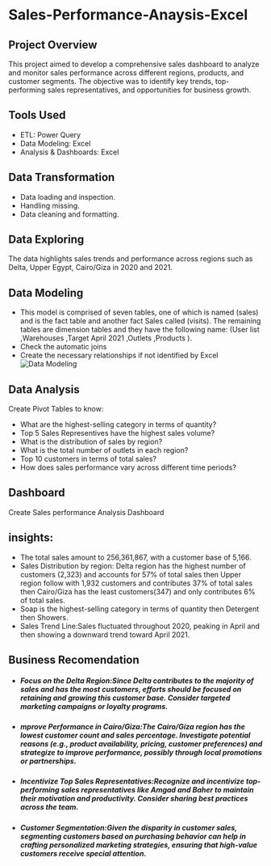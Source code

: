 # Sales-Performance-Anaysis-Excel
## Project Overview
This project aimed to develop a comprehensive sales dashboard to analyze and monitor sales performance across different regions, products, and customer segments. The objective was to identify key trends, top-performing sales representatives, and opportunities for business growth.
## Tools Used
- ETL: Power Query
- Data Modeling: Excel
- Analysis & Dashboards: Excel
## Data Transformation 
- Data loading and inspection.
- Handling missing.
- Data cleaning and formatting.
## Data Exploring
The data highlights sales trends and performance across regions such as Delta, Upper Egypt, Cairo/Giza in 2020 and 2021.
## Data Modeling
- This model is comprised of seven tables, one of which is named (sales) and is the fact table and another fact Sales called (visits). The remaining tables are dimension tables and they have the following name: (User list ,Warehouses ,Target April 2021 ,Outlets ,Products ).
- Check the automatic joins
- Create the necessary relationships if not identified by Excel
![Data Modeling](https://github.com/user-attachments/assets/81dab4d9-2b60-4e80-b1d0-8b1fb08a06e8)
## Data Analysis
 Create Pivot Tables to know:
-  What are the highest-selling category in terms of quantity?
-  Top 5 Sales Representives have the highest sales volume?
-  What is the distribution of sales by region?
-  What is the total number of outlets in each region?
-  Top 10 customers in terms of total sales?
-   How does sales performance vary across different time periods?
## Dashboard
Create Sales performance Analysis Dashboard
## insights:
- The total sales amount to 256,361,867, with a customer base of 5,166.
- Sales Distribution by region: Delta region has the highest number of customers (2,323) and accounts for 57% of total sales then Upper region follow with 1,932 customers and contributes 37% of total sales then Cairo/Giza has the least customers(347) and only contributes 6% of total sales.
- Soap is the highest-selling category in terms of quantity then Detergent then Showers.
- Sales Trend Line:Sales fluctuated throughout 2020, peaking in April and then showing a downward trend toward April 2021.
## Business Recomendation
- ##### Focus on the Delta Region:Since Delta contributes to the majority of sales and has the most customers, efforts should be focused on retaining and growing this customer base. Consider targeted marketing campaigns or loyalty programs.
- ##### mprove Performance in Cairo/Giza:The Cairo/Giza region has the lowest customer count and sales percentage. Investigate potential reasons (e.g., product availability, pricing, customer preferences) and strategize to improve performance, possibly through local promotions or partnerships.
- ##### Incentivize Top Sales Representatives:Recognize and incentivize top-performing sales representatives like Amgad and Baher to maintain their motivation and productivity. Consider sharing best practices across the team.
- ##### Customer Segmentation:Given the disparity in customer sales, segmenting customers based on purchasing behavior can help in crafting personalized marketing strategies, ensuring that high-value customers receive special attention.

